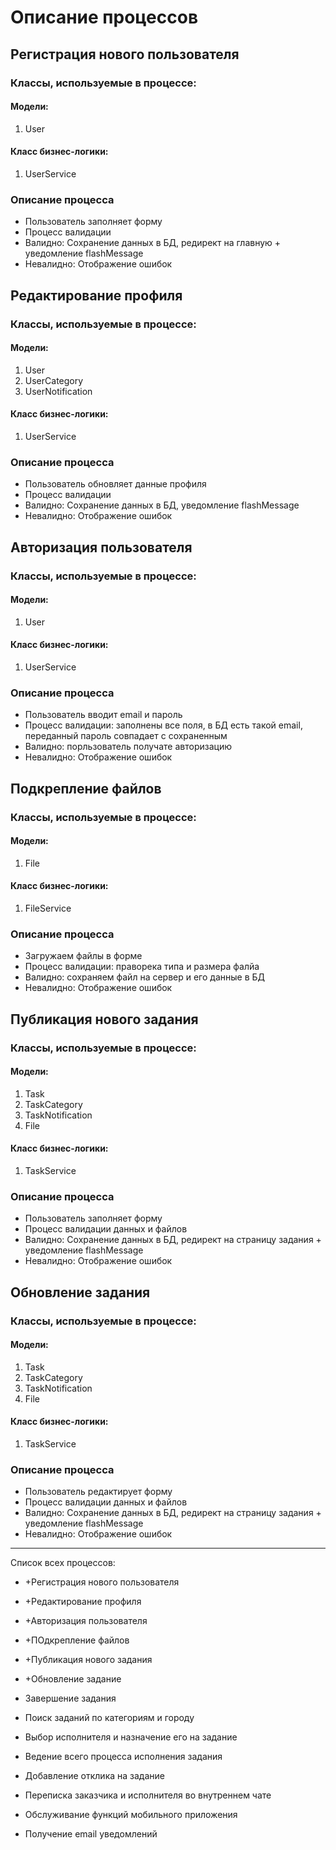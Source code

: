 # Описание процессов

## Регистрация нового пользователя
### Классы, используемые в процессе:
#### Модели:
1. User

#### Класс бизнес-логики:
1. UserService

### Описание процесса

* Пользователь заполняет форму
* Процесс валидации
* Валидно: Сохранение данных в БД, редирект на главную + уведомление flashMessage
* Невалидно: Отображение ошибок 


## Редактирование профиля
### Классы, используемые в процессе:
#### Модели:
1. User
2. UserCategory
3. UserNotification

#### Класс бизнес-логики:
1. UserService

### Описание процесса
* Пользователь обновляет данные профиля
* Процесс валидации
* Валидно: Сохранение данных в БД, уведомление flashMessage
* Невалидно: Отображение ошибок 

## Авторизация пользователя
### Классы, используемые в процессе:
#### Модели:
1. User

#### Класс бизнес-логики:
1. UserService

### Описание процесса
* Пользователь вводит email и пароль
* Процесс валидации: заполнены все поля, в БД есть такой email, переданный пароль совпадает с сохраненным
* Валидно: порльзователь получате авторизацию
* Невалидно: Отображение ошибок 

## Подкрепление файлов
### Классы, используемые в процессе:
#### Модели:
1. File

#### Класс бизнес-логики:
1. FileService

### Описание процесса
* Загружаем файлы в форме
* Процесс валидации: праворека типа и размера фалйа
* Валидно: сохраняем файл на сервер и его данные в БД
* Невалидно: Отображение ошибок 


## Публикация нового задания
### Классы, используемые в процессе:
#### Модели:
1. Task
2. TaskCategory
3. TaskNotification
4. File

#### Класс бизнес-логики:
1. TaskService

### Описание процесса
* Пользователь заполняет форму
* Процесс валидации данных и файлов
* Валидно: Сохранение данных в БД, редирект на страницу задания + уведомление flashMessage
* Невалидно: Отображение ошибок 

## Обновление задания
### Классы, используемые в процессе:
#### Модели:
1. Task
2. TaskCategory
3. TaskNotification
4. File

#### Класс бизнес-логики:
1. TaskService

### Описание процесса
* Пользователь редактирует форму
* Процесс валидации данных и файлов
* Валидно: Сохранение данных в БД, редирект на страницу задания + уведомление flashMessage
* Невалидно: Отображение ошибок 




____________________________________________________________________________
Список всех процессов:
* +Регистрация нового пользователя
* +Редактирование профиля
* +Авторизация пользователя
* +ПОдкрепление файлов
* +Публикация нового задания
* +Обновление задание

* Завершение задания 
* Поиск заданий по категориям и городу
* Выбор исполнителя и назначение его на задание
* Ведение всего процесса исполнения задания
* Добавление отклика на задание
* Переписка заказчика и исполнителя во внутреннем чате
* Обслуживание функций мобильного приложения
* Получение email уведомлений






